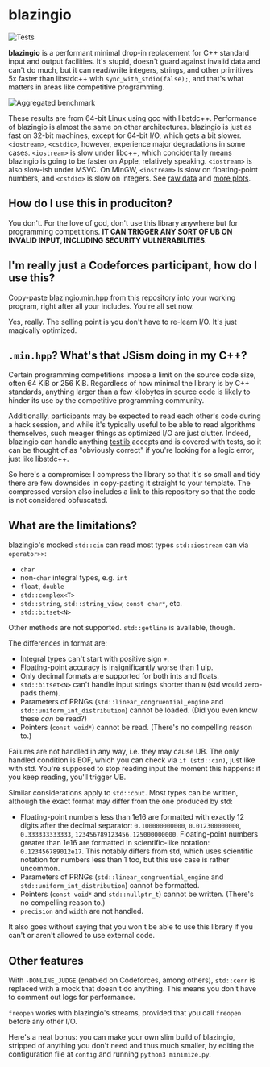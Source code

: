 # blazingio

![Tests](https://github.com/purplesyringa/blazingio/actions/workflows/test.yml/badge.svg)

**blazingio** is a performant minimal drop-in replacement for C++ standard input and output facilities. It's stupid, doesn't guard against invalid data and can't do much, but it can read/write integers, strings, and other primitives 5x faster than libstdc++ with `sync_with_stdio(false);`, and that's what matters in areas like competitive programming.

![Aggregated benchmark](aggregated-benchmark.svg)

These results are from 64-bit Linux using gcc with libstdc++. Performance of blazingio is almost the same on other architectures. blazingio is just as fast on 32-bit machines, except for 64-bit I/O, which gets a bit slower. `<iostream>`, `<cstdio>`, however, experience major degradations in some cases. `<iostream>` is slow under libc++, which concidentally means blazingio is going to be faster on Apple, relatively speaking. `<iostream>` is also slow-ish under MSVC. On MinGW, `<iostream>` is slow on floating-point numbers, and `<cstdio>` is slow on integers. See [raw data](benchmark-results) and [more plots](https://docs.google.com/spreadsheets/d/1f6PY9vBJfsOq3pvIfLMSJdGjfvqt2bgXAQDAF3j0Fz0/edit?usp=sharing).


## How do I use this in produciton?

You don't. For the love of god, don't use this library anywhere but for programming competitions. **IT CAN TRIGGER ANY SORT OF UB ON INVALID INPUT, INCLUDING SECURITY VULNERABILITIES**.


## I'm really just a Codeforces participant, how do I use this?

Copy-paste [blazingio.min.hpp](blazingio.min.hpp) from this repository into your working program, right after all your includes. You're all set now.

Yes, really. The selling point is you don't have to re-learn I/O. It's just magically optimized.


## `.min.hpp`? What's that JSism doing in my C++?

Certain programming competitions impose a limit on the source code size, often 64 KiB or 256 KiB. Regardless of how minimal the library is by C++ standards, anything larger than a few kilobytes in source code is likely to hinder its use by the competitive programming community.

Additionally, participants may be expected to read each other's code during a hack session, and while it's typically useful to be able to read algorithms themselves, such meager things as optimized I/O are just clutter. Indeed, blazingio can handle anything [testlib](https://github.com/MikeMirzayanov/testlib) accepts and is covered with tests, so it can be thought of as "obviously correct" if you're looking for a logic error, just like libstdc++.

So here's a compromise: I compress the library so that it's so small and tidy there are few downsides in copy-pasting it straight to your template. The compressed version also includes a link to this repository so that the code is not considered obfuscated.


## What are the limitations?

blazingio's mocked `std::cin` can read most types `std::iostream` can via `operator>>`:

- `char`
- non-`char` integral types, e.g. `int`
- `float`, `double`
- `std::complex<T>`
- `std::string`, `std::string_view`, `const char*`, etc.
- `std::bitset<N>`

Other methods are not supported. `std::getline` is available, though.

The differences in format are:

- Integral types can't start with positive sign `+`.
- Floating-point accuracy is insignificantly worse than 1 ulp.
- Only decimal formats are supported for both ints and floats.
- `std::bitset<N>` can't handle input strings shorter than `N` (std would zero-pads them).
- Parameters of PRNGs (`std::linear_congruential_engine` and `std::uniform_int_distribution`) cannot be loaded. (Did you even know these *can* be read?)
- Pointers (`const void*`) cannot be read. (There's no compelling reason to.)

Failures are not handled in any way, i.e. they may cause UB. The only handled condition is EOF, which you can check via `if (std::cin)`, just like with std. You're supposed to stop reading input the moment this happens: if you keep reading, you'll trigger UB.

Similar considerations apply to `std::cout`. Most types can be written, although the exact format may differ from the one produced by std:

- Floating-point numbers less than 1e16 are formatted with exactly 12 digits after the decimal separator: `0.100000000000`, `0.012300000000`, `0.333333333333`, `123456789123456.125000000000`. Floating-point numbers greater than 1e16 are formatted in scientific-like notation: `0.123456789012e17`. This notably differs from std, which uses scientific notation for numbers less than 1 too, but this use case is rather uncommon.
- Parameters of PRNGs (`std::linear_congruential_engine` and `std::uniform_int_distribution`) cannot be formatted.
- Pointers (`const void*` and `std::nullptr_t`) cannot be written. (There's no compelling reason to.)
- `precision` and `width` are not handled.

It also goes without saying that you won't be able to use this library if you can't or aren't allowed to use external code.


## Other features

With `-DONLINE_JUDGE` (enabled on Codeforces, among others), `std::cerr` is replaced with a mock that doesn't do anything. This means you don't have to comment out logs for performance.

`freopen` works with blazingio's streams, provided that you call `freopen` before any other I/O.

Here's a neat bonus: you can make your own slim build of blazingio, stripped of anything you don't need and thus much smaller, by editing the configuration file at `config` and running `python3 minimize.py`.
